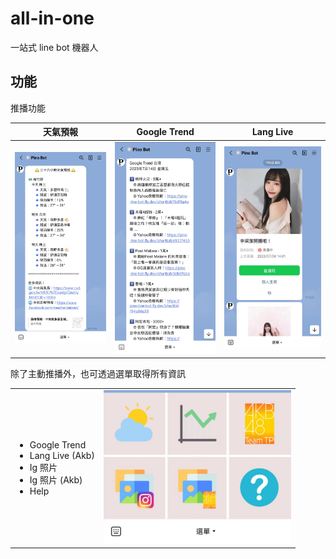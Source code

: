 # all-in-one

一站式 line bot 機器人

## 功能
推播功能
<table style="table-layout:fixed">
  <thead>
    <th>天氣預報</th>
    <th>Google Trend</th>
    <th>Lang Live</th>
  </thead>
  <tbody>
    <tr>
      <td><img src="https://github.com/PinXian53/all-in-one/blob/main/image/weather.jpg" alt="image"  width="250"></td>
      <td><img src="https://github.com/PinXian53/all-in-one/blob/main/image/google-trend.jpg" alt="image"  width="250"></td>
      <td><img src="https://github.com/PinXian53/all-in-one/blob/main/image/lang-live.jpg" alt="image"  width="250"></td>
    </tr>
    <!--<tr>
      <td>串接中央氣象局 api，每天早上 7 點發送天氣預報，起床便可知道當日天氣</td>
      <td>爬蟲 Google Trend，每天晚上 7 點發送當天搜尋趨勢，社會時事不漏接</td>
      <td>爬蟲 Lang Live，主撥開播立即通知，不錯過任何一場直播           </td>
    </tr>-->
  </tbody>
</table>

除了主動推播外，也可透過選單取得所有資訊

<table>
  <tbody>
    <td>
      <ul>
        <li>Google Trend</li>
        <li>Lang Live (Akb)</li>
        <li>Ig 照片</li>
        <li>Ig 照片 (Akb)</li>
        <li>Help</li>
      </ul>
    </td>
    <td><img src="https://github.com/PinXian53/all-in-one/blob/main/image/menu.jpg" alt="image"  width="300"></td>
  </tbody>
</table>

